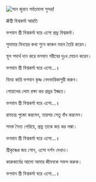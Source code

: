 ![সান জুয়ান পর্বতমালা সুন্দর!](lib/assets/images/artis/img.png "সান জুয়ান পর্বতমালা")

#শ্রী বিশ্বকর্মা আরতি

ভগবান শ্রী বিশ্বকর্মা ঘরে এসো প্রভু বিশ্বকর্মা।

সুদামার বিনয়ের কথা শুনে কাঞ্চন মহল তৈরি করেন।

স্থূল পদার্থ দান করে ভগবান গরীবের দুঃখ মোচন করেন।

ভগবান শ্রী বিশ্বকর্মা ঘরে এসো...॥

বিনয় কারি ভগবান কৃষ্ণ নেদভারিকাপুরী করুন।

গোয়ালের লোম রক্ষা কর প্রভুর ইজ্জত।

ভগবান শ্রী বিশ্বকর্মা ঘরে এসো...॥

রামচন্দ্র পুজো করলেন, তারপর সেতু বাঁধ করলেন।

সমস্ত সৈন্য পেরিয়ে, প্রভু তাকে জয় কর লঙ্কা।

ভগবান শ্রী বিশ্বকর্মা ঘরে এসো...॥

শ্রীকৃষ্ণের জয় শোন, এসো দর্শন দেখাও।

কারুকার্যের আলো আমার জীবনকে সফল করুক।

ভগবান শ্রী বিশ্বকর্মা ঘরে এসো...॥